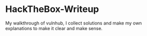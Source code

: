 # HackTheBox-Writeup

My walkthrough of vulnhub, I collect solutions and make my own explanations to make it clear and make sense.
